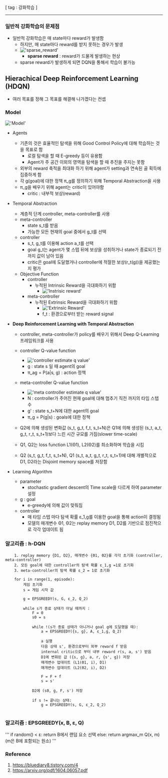 [ tag : 강화학습 ]

--- 


### 일반적 강화학습의 문제점
- 일반적 강화학습은 매 state마다 reward가 발생함
    - 하지만, 매 state마다 reward를 받지 못하는 경우가 발생
    - !['sparse_reward'](http://10.231.238.12:31111/smlee/rl-tutorial/raw/master/asset/img/hdqn_sparse_reward.png)
        - **sparse reward** : reward가 드물게 발생하는 현상
    - sparse reward가 발생하게 되면 DQN을 통해서 학습이 불가능

## Hierachical Deep Reinforcement Learning (HDQN)
- 여러 목표를 정해 그 목표를 해결해 나가겠다는 컨셉

### Model

!['Model'](http://10.231.238.12:31111/smlee/rl-tutorial/raw/master/asset/img/09_fig_01.PNG)

- Agents
    - 기존의 것은 효율적인 탐색을 위해 Good Control Policy에 대해 학습하는 것을 목표로 함
        - 로컬 탐색을 할 때 E-greedy 등이 유용함
        - Agent가 주 공간 이외의 영역을 탐색을 할 때 추진을 주지는 못함
    - 외부의 reward 축적을 최대화 하기 위해 agent가 setting과 연속된 골 획득에 집중하게 함
    - 각 g(goal)에 대한 정책 π_g를 정의하기 위해 Temporal Abstraction을 사용
    - π_g을 배우기 위해 agent는 critic이 있어야함
        - critic : 내부적 보상(reward)

- Temporal Abstraction
    - 계층적 단계 controller, meta-controller를 사용
    - meta-controller
        - state s_t를 받음
        - 가능한 모든 현재의 goal 중에서 g_t를 선택
    - controller
        - s_t, g_t를 이용해 action a_t를 선택
        - goal g_t는 agent가 몇 스텝 뒤에 보상을 성취하거나 state가 종료되기 전까지 값이 남아 있음
        - critic은 goal에 도달했거나 controller에 적절한 보상(r_t(g))을 제공했는지 평가
    - Objective Function
        - controller
            - 누적된 Intrinsic Reward을 극대화하기 위함
                - !['Instrisic reward'](http://10.231.238.12:31111/smlee/rl-tutorial/raw/master/asset/img/09_instrinic_reward.PNG)
        - meta-controller
            - 누적된 Extrinsic Reward을 극대화하기 위함
                - !['Extrinsic Reward'](http://10.231.238.12:31111/smlee/rl-tutorial/raw/master/asset/img/09_extrinic_reward.PNG)
                - f_t : 환경으로부터 받는 reward signal

- **Deep Reinforcement Learning with Temporal Abstraction**
    - controller, meta-controller가 policy를 배우기 위해서 Deep Q-Learning 프레임워크를 사용
    - controller Q-value function
        - !['controller estimate q value'](http://10.231.238.12:31111/smlee/rl-tutorial/raw/master/asset/img/09_controller_q_value.PNG)
        - g : state s 일 때 agent의 goal
        - π_ag = P(a|s, g) : action 정책
    - meta-controller Q-value function
        - !['meta controller estimate q value'](http://10.231.238.12:31111/smlee/rl-tutorial/raw/master/asset/img/09_meta_controller_q_value.PNG)
        - N : controller가 주어진 현재 goal에 대해 멈추기 직전 까지의 타임 스텝 수
        - g' : state s_t+N에 대한 agent의 goal
        - π_g = P(g|s) : goals에 대한 정책

    - Q2에 의해 생성된 변화값 (s_t, g_t, f_t, s_t+N)은 Q1에 의해 생성된 (s_t, a_t, g_t, r_t, s_t+1)보다 느린 시간 규모를 가짐(slower time-scale)
    - Q1, Q2는 loss function L1(Θ1), L2(Θ2)를 최소화하며 학습을 시킴
    - Q2 (s_t, g_t, f_t, s_t+N), Q1 (s_t, a_t, g_t, r_t, s_t+1)에 대해 개별적으로 D1, D2라는 Disjoint memory space를 저장함

- Learning Algorithm
    - parameter
        - stochastic gradient descent의 Time scale을 다르게 하여 parameter 설정
    - g : goal
        - e-greedy에 의해 값이 맞춰짐
    - controller
        - 매 타임 스텝 마다 탐색 확률 ε_1,g를 이용한 goal을 통해 action이 결정됨
        - 모델의 매개변수 Θ1, Θ2는 replay memory D1, D2를 기반으로 점진적으로 각각 업데이트 됨

### 알고리즘 : h-DQN
```
    1. replay memory {D1, D2}, 매개변수 {Θ1, Θ2}를 각각 초기화 (controller, meta-controller)
    2. 모든 goal에 대한 controller의 탐색 확률 ε_1,g =1로 초기화
    3. meta-controller의 탐색 확률 ε_2 = 1로 초기화

    for i in range(1, episode):
        게임 초기화
        s = 게임 시작 값

        g = EPSGREEDY(s, G, ε_2, Q_2)

        while s가 종료 상태가 아닐 때까지 :
            F = 0
            s0 = s

            while !(s가 종료 상태가 아니거나 goal g에 도달했을 때):
                a = EPSGREEDY({s, g}, A, ε_1,g, Q_2)

                a 실행
                다음 상태 s', 환경으로부터 외부 reward f 받음
                internal critic으로 부터 내부 reward r(s, a, s') 받음
                D1에 변화된 값 ({s, g}, a, r, {s', g}) 저장
                매개변수 업데이트 (L1(Θ1, i), D1)
                매개변수 업데이트 (L2(Θ2, i), D2)

                F = F + f
                s = s'
            
            D2에 (s0, g, F, s') 저장

            if s != 끝나는 상태:
                g = EPSGREEDY(s, G, ε_2, Q_2)
        

```

### 알고리즘 : EPSGREEDY(x, B, ε, Q)
'''
if random() < ε:
    return B에서 랜덤 요소 선택
else:
    return argmax_m Q(x, m) (m은 B에 포함되는 원소)
'''



### Reference
1. https://bluediary8.tistory.com/4
2. https://arxiv.org/pdf/1604.06057.pdf